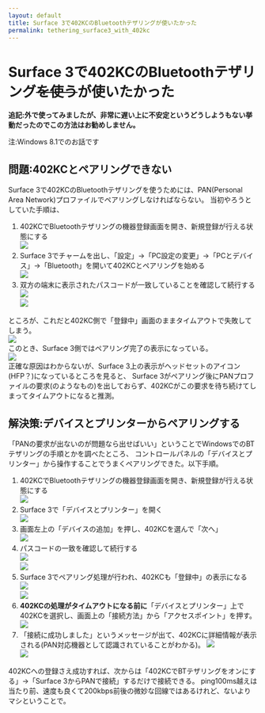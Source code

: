 ```yaml
---
layout: default
title: Surface 3で402KCのBluetoothテザリングが使いたかった
permalink: tethering_surface3_with_402kc
---
```


Surface 3で402KCのBluetoothテザリング~~を使う~~が使いたかった
====

**追記:外で使ってみましたが、非常に遅い上に不安定というどうしようもない挙動だったのでこの方法はお勧めしません。**

注:Windows 8.1でのお話です

問題:402KCとペアリングできない
----

Surface 3で402KCのBluetoothテザリングを使うためには、PAN(Personal Area Network)プロファイルでペアリングしなければならない。
当初やろうとしていた手順は、

1. 402KCでBluetoothテザリングの機器登録画面を開き、新規登録が行える状態にする  
![](/assets/images/2015-12-24-tethering-surface3-with-402kc/402kc-ready.jpg)  
2. Surface 3でチャームを出し、「設定」→「PC設定の変更」→「PCとデバイス」→「Bluetooth」を開いて402KCとペアリングを始める  
![](/assets/images/2015-12-24-tethering-surface3-with-402kc/metro-ready.png)  
3. 双方の端末に表示されたパスコードが一致していることを確認して続行する  
![](/assets/images/2015-12-24-tethering-surface3-with-402kc/metro-pairing.png)  
![](/assets/images/2015-12-24-tethering-surface3-with-402kc/402kc-pairing.jpg)

ところが、これだと402KC側で「登録中」画面のままタイムアウトで失敗してしまう。  
![](/assets/images/2015-12-24-tethering-surface3-with-402kc/402kc-failed.jpg)  
このとき、Surface 3側ではペアリング完了の表示になっている。  
![](/assets/images/2015-12-24-tethering-surface3-with-402kc/metro-success.png)  
正確な原因はわからないが、Surface 3上の表示がヘッドセットのアイコン(HFP？)になっているところを見ると、
Surface 3がペアリング後にPANプロファイルの要求(のようなもの)を出しておらず、402KCがこの要求を待ち続けてしまってタイムアウトになると推測。

解決策:デバイスとプリンターからペアリングする
----

「PANの要求が出ないのが問題なら出せばいい」ということでWindowsでのBTテザリングの手順とかを調べたところ、
コントロールパネルの「デバイスとプリンター」から操作することでうまくペアリングできた。以下手順。

1. 402KCでBluetoothテザリングの機器登録画面を開き、新規登録が行える状態にする  
![](/assets/images/2015-12-24-tethering-surface3-with-402kc/402kc-ready.jpg)  
2. Surface 3で「デバイスとプリンター」を開く  
![](/assets/images/2015-12-24-tethering-surface3-with-402kc/win-devlist.png)  
3. 画面左上の「デバイスの追加」を押し、402KCを選んで「次へ」  
![](/assets/images/2015-12-24-tethering-surface3-with-402kc/win-devselect.png)  
4. パスコードの一致を確認して続行する  
![](/assets/images/2015-12-24-tethering-surface3-with-402kc/win-pairing.png)  
![](/assets/images/2015-12-24-tethering-surface3-with-402kc/402kc-pairing.jpg)  
5. Surface 3でペアリング処理が行われ、402KCも「登録中」の表示になる  
![](/assets/images/2015-12-24-tethering-surface3-with-402kc/win-success.png)  
![](/assets/images/2015-12-24-tethering-surface3-with-402kc/402kc-processing.jpg)  
6. **402KCの処理がタイムアウトになる前に**「デバイスとプリンター」上で402KCを選択し、画面上の「接続方法」から「アクセスポイント」を押す。  
![](/assets/images/2015-12-24-tethering-surface3-with-402kc/win-pan-enable.png)  
7. 「接続に成功しました」というメッセージが出て、402KCに詳細情報が表示される(PAN対応機器として認識されていることがわかる)。
![](/assets/images/2015-12-24-tethering-surface3-with-402kc/win-pan-success.png)  
![](/assets/images/2015-12-24-tethering-surface3-with-402kc/402kc-success.jpg)  

402KCへの登録さえ成功すれば、次からは「402KCでBTテザリングをオンにする」→「Surface 3からPANで接続」するだけで接続できる。
ping100ms越えは当たり前、速度も良くて200kbps前後の微妙な回線ではあるけれど、ないよりマシということで。
